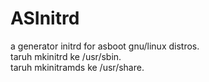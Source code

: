 # ASInitrd
a generator initrd for asboot gnu/linux distros.<br>
taruh mkinitrd ke /usr/sbin.<br>
taruh mkinitramds ke /usr/share.
